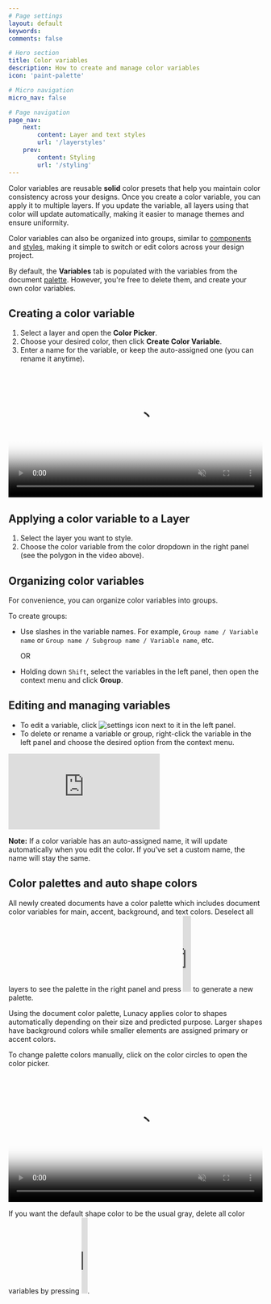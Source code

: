 ```yaml
---
# Page settings
layout: default
keywords:
comments: false

# Hero section
title: Color variables
description: How to create and manage color variables
icon: 'paint-palette'

# Micro navigation
micro_nav: false

# Page navigation
page_nav:
    next:
        content: Layer and text styles
        url: '/layerstyles'
    prev:
        content: Styling
        url: '/styling'
---
```



Color variables are reusable **solid** color presets that help you maintain color consistency across your designs. Once you create a color variable, you can apply it to multiple layers. If you update the variable, all layers using that color will update automatically, making it easier to manage themes and ensure uniformity.

Color variables can also be organized into groups, similar to <a href="https://lunacy.docs.icons8.com/components/" target="_blank">components</a> and <a href="https://lunacy.docs.icons8.com/layerstyles/" target="_blank">styles</a>, making it simple to switch or edit colors across your design project.

By default, the **Variables** tab is populated with the variables from the document [palette](#color-palettes-and-auto-shape-colors). However, you're free to delete them, and create your own color variables.


## Creating a color variable

1. Select a layer and open the **Color Picker**.
2. Choose your desired color, then click **Create Color Variable**.
3. Enter a name for the variable, or keep the auto-assigned one (you can rename it anytime).

<video autoplay="" muted="" loop="" playsinline="" width="100%" poster="/public/colorvariables_ph.png" height="auto"><source src="/public/colorvariables.mp4" type="video/mp4"></video>

## Applying a color variable to a Layer

1. Select the layer you want to style.
2. Choose the color variable from the color dropdown in the right panel (see the polygon in the video above).


## Organizing color variables

For convenience, you can organize color variables into groups.

To create groups:

* Use slashes in the variable names. For example, `Group name / Variable name` or `Group name / Subgroup name / Variable name`, etc.

  OR

* Holding down `Shift`, select the variables in the left panel, then open the context menu and click **Group**.


## Editing and managing variables

- To edit a variable, click ![settings icon](/public/settingsicon.png) next to it in the left panel.
- To delete or rename a variable or group, right-click the variable in the left panel and choose the desired option from the context menu.

<embed type="image/svg+xml" alt="managing_color variables" src="https://cdn-eu.icons8.com/docs/Dko8QE6mZ06fz2gAGGUBbA/t1HQ0MFTT0GYedRnK3ODZw.svg" /> 


<div class="callout callout--info">
    <p><strong>Note:</strong> If a color variable has an auto-assigned name, it will update automatically when you edit the color. If you’ve set a custom name, the name will stay the same. </p>
</div>


## Color palettes and auto shape colors

All newly created documents have a color palette which includes document color variables for main, accent, background, and text colors. Deselect all layers to see the palette in the right panel and press <embed type="image/svg+xml" alt="reset_overrides" src="https://cdn-eu.icons8.com/docs/M9n6bSgrBEaWHOHZwLkY3A/PmMyhR72A0GyShZvh91lgA.svg" width="16" > to generate a new palette. 


Using the document color palette, Lunacy applies color to shapes automatically depending on their size and predicted purpose. Larger shapes have background colors while smaller elements are assigned primary or accent colors.

To change palette colors manually, click on the color circles to open the color picker. 

<video autoplay="" muted="" loop="" playsinline="" width="100%" poster="/public/styles_palette_ccolors.png" height="auto"><source src="/public/styles_palette_ccolors.mp4" type="video/mp4"></video>


If you want the default shape color to be the usual gray, delete all color variables by pressing <embed type="image/svg+xml" alt="delete_button" src="https://cdn-eu.icons8.com/docs/M9n6bSgrBEaWHOHZwLkY3A/kZ6IazBibE-dMPVUiDhphA.svg" width="12" />.